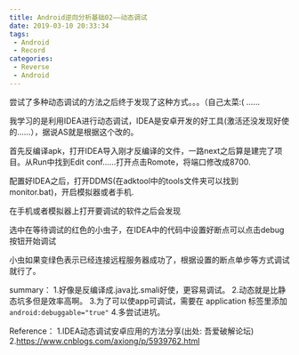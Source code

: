 ```yaml
---
title: Android逆向分析基础02——动态调试
date: 2019-03-10 20:33:34
tags:
 - Android
 - Record
categories:
 - Reverse
 - Android
---
```


尝试了多种动态调试的方法之后终于发现了这种方式。。。（自己太菜:( ……

我学习的是利用IDEA进行动态调试，IDEA是安卓开发的好工具(激活还没发现好使的……），据说AS就是根据这个改的。

首先反编译apk，打开IDEA导入刚才反编译的文件，一路next之后算是建完了项目。从Run中找到Edit conf……打开点击Romote，将端口修改成8700.


配置好IDEA之后，打开DDMS(在adktool中的tools文件夹可以找到monitor.bat)，开启模拟器或者手机.


在手机或者模拟器上打开要调试的软件之后会发现

选中在等待调试的红色的小虫子，在IDEA中的代码中设置好断点可以点击debug按钮开始调试

小虫如果变绿色表示已经连接远程服务器成功了，根据设置的断点单步等方式调试就行了。

summary：
    1.好像是反编译成.java比.smali好使，更容易调试。
    2.动态就是比静态坑多但是效率高啊。
    3.为了可以使app可调试，需要在 application 标签里添加 ``` android:debuggable="true" ```
    4.多尝试进坑。


Reference：
    1.IDEA动态调试安卓应用的方法分享(出处: 吾爱破解论坛)
    2.https://www.cnblogs.com/axiong/p/5939762.html